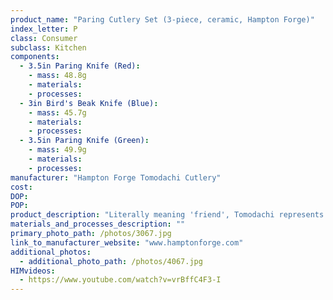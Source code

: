 ```yaml
---
product_name: "Paring Cutlery Set (3-piece, ceramic, Hampton Forge)"
index_letter: P
class: Consumer
subclass: Kitchen
components:
  - 3.5in Paring Knife (Red):
    - mass: 48.8g
    - materials:
    - processes:
  - 3in Bird's Beak Knife (Blue):
    - mass: 45.7g
    - materials:
    - processes:
  - 3.5in Paring Knife (Green):
    - mass: 49.9g
    - materials:
    - processes:
manufacturer: "Hampton Forge Tomodachi Cutlery"
cost: 
DOP: 
POP: 
product_description: "Literally meaning 'friend', Tomodachi represents a lively, helpful presence in the kitchen. Splashes of color, useful features and lasing quality make Tomodachi welcome friends inside kitchens everywhere. Like a good friend, Tomodachi makes life easier and playfully adds some fun. Accessible and affordable without compromising the promise of quality. This Tomodachi features a splash of color and an equally friendly ergonomic design. With a contoured handle and oversized blade, cutting action is fast and comfortable. Resin-coated fine-edge blades provide superior sharpness."
materials_and_processes_description: ""
primary_photo_path: /photos/3067.jpg
link_to_manufacturer_website: "www.hamptonforge.com"
additional_photos:
  - additional_photo_path: /photos/4067.jpg
HIMvideos:
  - https://www.youtube.com/watch?v=vrBffC4F3-I
---
```

